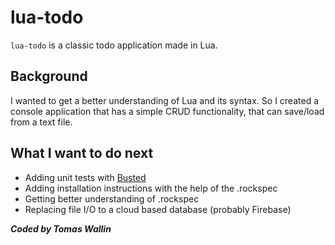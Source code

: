 # lua-todo
`lua-todo` is a classic todo application made in Lua.

## Background
I wanted to get a better understanding of Lua and its syntax. So I created a console application that has a simple CRUD functionality, that can save/load from a text file. 

## What I want to do next
- Adding unit tests with [Busted](https://olivinelabs.com/busted/)
- Adding installation instructions with the help of the .rockspec
- Getting better understanding of .rockspec
- Replacing file I/O to a cloud based database (probably Firebase)

***Coded by Tomas Wallin***

